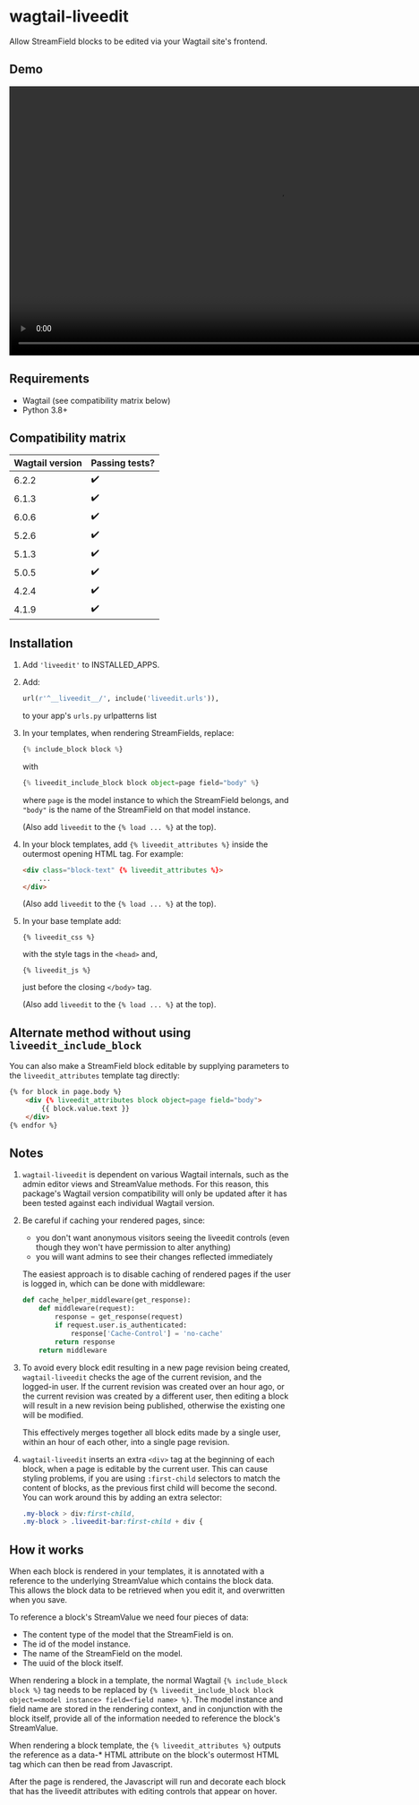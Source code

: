 # wagtail-liveedit

Allow StreamField blocks to be edited via your Wagtail site's frontend.

## Demo

<video src="https://user-images.githubusercontent.com/1122893/144843168-9ac50c50-6596-43bc-a1a6-53861e382ae0.mp4" width="962"></video>

## Requirements

- Wagtail (see compatibility matrix below)
- Python 3.8+

## Compatibility matrix

Wagtail version | Passing tests?
----------------|---------------
6.2.2           | :heavy_check_mark:
6.1.3           | :heavy_check_mark:
6.0.6           | :heavy_check_mark:
5.2.6           | :heavy_check_mark:
5.1.3           | :heavy_check_mark:
5.0.5           | :heavy_check_mark:
4.2.4           | :heavy_check_mark:
4.1.9           | :heavy_check_mark:

## Installation

1. Add `'liveedit'` to INSTALLED_APPS.

2. Add:

    ```py
    url(r'^__liveedit__/', include('liveedit.urls')),
    ```

    to your app's `urls.py` urlpatterns list

3. In your templates, when rendering StreamFields, replace:

    ```py
    {% include_block block %}
    ```

    with

    ```py
    {% liveedit_include_block block object=page field="body" %}
    ```

    where `page` is the model instance to which the StreamField belongs, and
`"body"` is the name of the StreamField on that model instance.

    (Also add `liveedit` to the `{% load ... %}` at the top).

4. In your block templates, add `{% liveedit_attributes %}` inside the outermost
   opening HTML tag. For example:

    ```html
    <div class="block-text" {% liveedit_attributes %}>    
        ...
    </div>
    ```

    (Also add `liveedit` to the `{% load ... %}` at the top).

5. In your base template add:

    `{% liveedit_css %}`

    with the style tags in the `<head>` and, 

    `{% liveedit_js %}`

    just before the closing `</body>` tag.

    (Also add `liveedit` to the `{% load ... %}` at the top).


## Alternate method without using `liveedit_include_block`

You can also make a StreamField block editable by supplying parameters to the
`liveedit_attributes` template tag directly:

```html
{% for block in page.body %}
    <div {% liveedit_attributes block object=page field="body">
        {{ block.value.text }}
    </div>
{% endfor %}
```


## Notes

1. `wagtail-liveedit` is dependent on various Wagtail internals, such as the admin editor views and StreamValue methods. For this reason, this package's Wagtail version compatibility will only be updated after it has been tested against each individual Wagtail version.

2. Be careful if caching your rendered pages, since:
    - you don't want anonymous visitors seeing the liveedit controls (even though they won't have permission to alter anything)
    - you will want admins to see their changes reflected immediately

    The easiest approach is to disable caching of rendered pages if the user is
    logged in, which can be done with middleware:

    ```py
    def cache_helper_middleware(get_response):
        def middleware(request):
            response = get_response(request)
            if request.user.is_authenticated:
                response['Cache-Control'] = 'no-cache'
            return response
        return middleware
    ```

3. To avoid every block edit resulting in a new page revision being created, `wagtail-liveedit` checks the age of the current revision, and the logged-in user. If the current revision was created over an hour ago, or the current revision was created by a different user, then editing a block will result in a new revision being published, otherwise the existing one will be modified.

    This effectively merges together all block edits made by a single user, within an hour of each other, into a single page revision.

4. `wagtail-liveedit` inserts an extra `<div>` tag at the beginning of each block, when a page is editable by the current user. This can cause styling problems, if you are using `:first-child` selectors to match the content of blocks, as the previous first child will become the second. You can work around this by adding an extra selector:

    ```css
    .my-block > div:first-child,
    .my-block > .liveedit-bar:first-child + div {
    ```

## How it works

When each block is rendered in your templates, it is annotated with a reference
to the underlying StreamValue which contains the block data. This allows the
block data to be retrieved when you edit it, and overwritten when you save.

To reference a block's StreamValue we need four pieces of data:
- The content type of the model that the StreamField is on.
- The id of the model instance.
- The name of the StreamField on the model.
- The uuid of the block itself.

When rendering a block in a template, the normal Wagtail `{% include_block block
%}` tag needs to be replaced by `{% liveedit_include_block block object=<model
instance> field=<field name> %}`. The model instance and field name are stored
in the rendering context, and in conjunction with the block itself, provide all
of the information needed to reference the block's StreamValue.

When rendering a block template, the `{% liveedit_attributes %}` outputs the
reference as a data-* HTML attribute on the block's outermost HTML tag which can
then be read from Javascript.

After the page is rendered, the Javascript will run and decorate each block that
has the liveedit attributes with editing controls that appear on hover.
